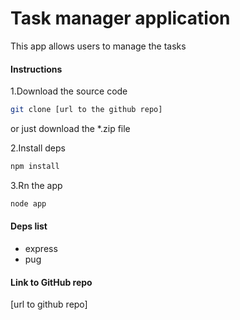 # Task manager application

This app allows users to manage the tasks

#### Instructions
1.Download the source code
```bash
git clone [url to the github repo]
```
or just download the *.zip file

2.Install deps
```bash
npm install
```

3.Rn the app
```bash
node app
```

#### Deps list
- express
- pug

#### Link to GitHub repo
[url to github repo]